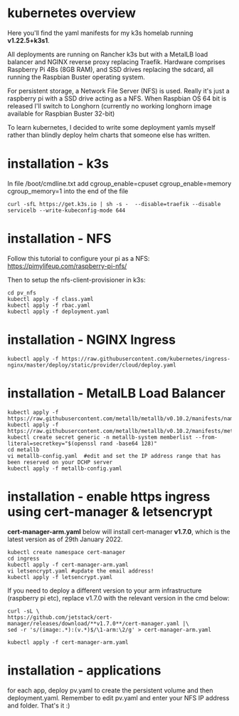 # kubernetes overview

Here you'll find the yaml manifests for my k3s homelab running **v1.22.5+k3s1**. 

All deployments are running on Rancher k3s but with a MetalLB load balancer and NGINX reverse proxy replacing Traefik. Hardware comprises Raspberry Pi 4Bs (8GB RAM), and SSD drives replacing the sdcard, all running the Raspbian Buster operating system. 

For persistent storage, a Network File Server (NFS) is used. Really it's just a raspberry pi with a SSD drive acting as a NFS. When Raspbian OS 64 bit is released I'll switch to Longhorn (currently no working longhorn image available for Raspbian Buster 32-bit)

To learn kubernetes, I decided to write some deployment yamls myself rather than blindly deploy helm charts that someone else has written. 


# installation - k3s

In file /boot/cmdline.txt add cgroup_enable=cpuset cgroup_enable=memory cgroup_memory=1 into the end of the file

```
curl -sfL https://get.k3s.io | sh -s -  --disable=traefik --disable servicelb --write-kubeconfig-mode 644
```

# installation - NFS

Follow this tutorial to configure your pi as a NFS:
https://pimylifeup.com/raspberry-pi-nfs/

Then to setup the nfs-client-provisioner in k3s:
```
cd pv_nfs
kubectl apply -f class.yaml
kubectl apply -f rbac.yaml
kubectl apply -f deployment.yaml
```

# installation - NGINX Ingress
```
kubectl apply -f https://raw.githubusercontent.com/kubernetes/ingress-nginx/master/deploy/static/provider/cloud/deploy.yaml
```

# installation - MetalLB Load Balancer
```
kubectl apply -f https://raw.githubusercontent.com/metallb/metallb/v0.10.2/manifests/namespace.yaml
kubectl apply -f https://raw.githubusercontent.com/metallb/metallb/v0.10.2/manifests/metallb.yaml
kubectl create secret generic -n metallb-system memberlist --from-literal=secretkey="$(openssl rand -base64 128)"
cd metallb
vi metallb-config.yaml  #edit and set the IP address range that has been reserved on your DCHP server
kubectl apply -f metallb-config.yaml
```

# installation - enable https ingress using cert-manager & letsencrypt

**cert-manager-arm.yaml** below will install cert-manager **v1.7.0**, which is the latest version as of 29th January 2022.
```
kubectl create namespace cert-manager
cd ingress
kubectl apply -f cert-manager-arm.yaml
vi letsencrypt.yaml #update the email address!
kubectl apply -f letsencrypt.yaml
```

If you need to deploy a different version to your arm infrastructure (raspberry pi etc), replace v1.7.0 with the relevant version in the cmd below:
```
curl -sL \
https://github.com/jetstack/cert-manager/releases/download/**v1.7.0**/cert-manager.yaml |\
sed -r 's/(image:.*):(v.*)$/\1-arm:\2/g' > cert-manager-arm.yaml

kubectl apply -f cert-manager-arm.yaml
```

# installation - applications

for each app, deploy pv.yaml to create the persistent volume and then deployment.yaml. Remember to edit pv.yaml and enter your NFS IP address and folder. That's it :) 
